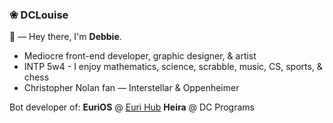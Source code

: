 ### ❀ DCLouise

👋  —  Hey there, I'm **Debbie**.
- Mediocre front-end developer, graphic designer, & artist
- INTP 5w4 - I enjoy mathematics, science, scrabble, music, CS, sports, & chess
- Christopher Nolan fan — Interstellar & Oppenheimer

Bot developer of:
**EuriOS** @ [Euri Hub](https://discord.gg/XzztaEXNxe)
**Heira** @ DC Programs
<!--
**dclouise/dclouise** is a ✨ _special_ ✨ repository because its `README.md` (this file) appears on your GitHub profile.

Here are some ideas to get you started:

- 🔭 I’m currently working on ...
- 🌱 I’m currently learning ...
- 👯 I’m looking to collaborate on ...
- 🤔 I’m looking for help with ...
- 💬 Ask me about ...
- 📫 How to reach me: ...
- 😄 Pronouns: ...
- ⚡ Fun fact: ...
-->
